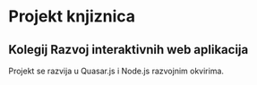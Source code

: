 # Projekt knjiznica
## Kolegij Razvoj interaktivnih web aplikacija

Projekt se razvija u Quasar.js i Node.js razvojnim okvirima.
